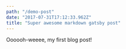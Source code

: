 ```yaml
---
path: "/demo-post"
date: "2017-07-31T17:12:33.962Z"
title: "Super awesome markdown gatsby post"
---
```


Oooooh-weeee, my first blog post!